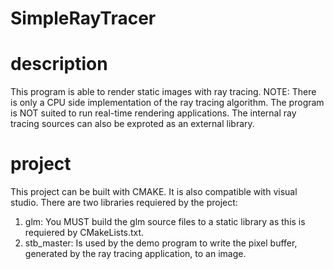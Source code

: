 # SimpleRayTracer

# description
This program is able to render static images with ray tracing.
NOTE: There is only a CPU side implementation of the ray tracing algorithm.
The program is NOT suited to run real-time rendering applications.
The internal ray tracing sources can also be exproted as an external library.

# project
This project can be built with CMAKE. It is also compatible with visual studio.
There are two libraries requiered by the project:
  1) glm: You MUST build the glm source files to a static library as this is requiered by CMakeLists.txt.
  2) stb_master: Is used by the demo program to write the pixel buffer, generated by the ray tracing application, to an image.

